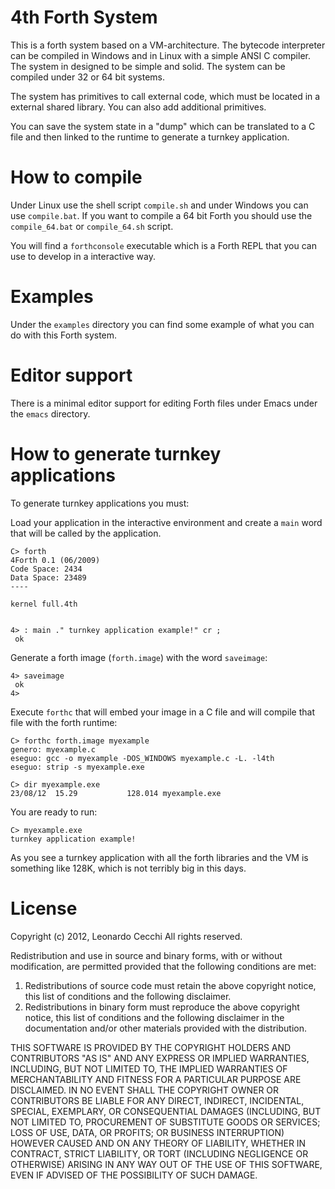 4th Forth System
================

This is a forth system based on a VM-architecture. The bytecode
interpreter can be compiled in Windows and in Linux with a simple ANSI
C compiler. The system in designed to be simple and solid. The system
can be compiled under 32 or 64 bit systems.

The system has primitives to call external code, which must be located
in a external shared library. You can also add additional primitives.

You can save the system state in a "dump" which can be translated to a
C file and then linked to the runtime to generate a turnkey
application.

How to compile
==============

Under Linux use the shell script `compile.sh` and under Windows you
can use `compile.bat`. If you want to compile a 64 bit Forth you
should use the `compile_64.bat` or `compile_64.sh` script.

You will find a `forthconsole` executable which is a Forth REPL that
you can use to develop in a interactive way. 

Examples
========

Under the `examples` directory you can find some example of what you
can do with this Forth system.

Editor support
==============

There is a minimal editor support for editing Forth files under Emacs
under the `emacs` directory.

How to generate turnkey applications
====================================

To generate turnkey applications you must:

Load your application in the interactive environment and create a
`main` word that will be called by the application.

```
C> forth
4Forth 0.1 (06/2009)
Code Space: 2434
Data Space: 23489
----
 
kernel full.4th
 
 
4> : main ." turnkey application example!" cr ;
 ok
```

Generate a forth image (`forth.image`) with the word `saveimage`:

```
4> saveimage
 ok
4>  
```

Execute `forthc` that will embed your image in a C file and will
compile that file with the forth runtime:

```
C> forthc forth.image myexample
genero: myexample.c
eseguo: gcc -o myexample -DOS_WINDOWS myexample.c -L. -l4th
eseguo: strip -s myexample.exe

C> dir myexample.exe
23/08/12  15.29           128.014 myexample.exe
```
     
You are ready to run:

```
C> myexample.exe
turnkey application example!
```

As you see a turnkey application with all the forth libraries and the
VM is something like 128K, which is not terribly big in this days.

License
=======

Copyright (c) 2012, Leonardo Cecchi
All rights reserved.

Redistribution and use in source and binary forms, with or without
modification, are permitted provided that the following conditions are met: 

1. Redistributions of source code must retain the above copyright notice, this
   list of conditions and the following disclaimer. 
2. Redistributions in binary form must reproduce the above copyright notice,
   this list of conditions and the following disclaimer in the documentation
   and/or other materials provided with the distribution. 

THIS SOFTWARE IS PROVIDED BY THE COPYRIGHT HOLDERS AND CONTRIBUTORS "AS IS" AND
ANY EXPRESS OR IMPLIED WARRANTIES, INCLUDING, BUT NOT LIMITED TO, THE IMPLIED
WARRANTIES OF MERCHANTABILITY AND FITNESS FOR A PARTICULAR PURPOSE ARE
DISCLAIMED. IN NO EVENT SHALL THE COPYRIGHT OWNER OR CONTRIBUTORS BE LIABLE FOR
ANY DIRECT, INDIRECT, INCIDENTAL, SPECIAL, EXEMPLARY, OR CONSEQUENTIAL DAMAGES
(INCLUDING, BUT NOT LIMITED TO, PROCUREMENT OF SUBSTITUTE GOODS OR SERVICES;
LOSS OF USE, DATA, OR PROFITS; OR BUSINESS INTERRUPTION) HOWEVER CAUSED AND
ON ANY THEORY OF LIABILITY, WHETHER IN CONTRACT, STRICT LIABILITY, OR TORT
(INCLUDING NEGLIGENCE OR OTHERWISE) ARISING IN ANY WAY OUT OF THE USE OF THIS
SOFTWARE, EVEN IF ADVISED OF THE POSSIBILITY OF SUCH DAMAGE.

